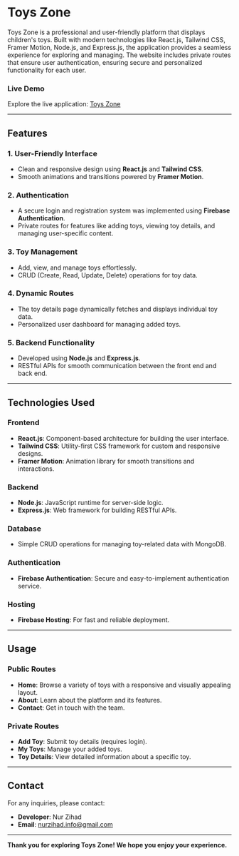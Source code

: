# Toys Zone

Toys Zone is a professional and user-friendly platform that displays children's toys. Built with modern technologies like React.js, Tailwind CSS, Framer Motion, Node.js, and Express.js, the application provides a seamless experience for exploring and managing. The website includes private routes that ensure user authentication, ensuring secure and personalized functionality for each user.

### Live Demo
Explore the live application: [Toys Zone](https://toys-zone-a93cf.web.app/)

---

## Features

### 1. User-Friendly Interface
- Clean and responsive design using **React.js** and **Tailwind CSS**.
- Smooth animations and transitions powered by **Framer Motion**.

### 2. Authentication
- A secure login and registration system was implemented using **Firebase Authentication**.
- Private routes for features like adding toys, viewing toy details, and managing user-specific content.

### 3. Toy Management
- Add, view, and manage toys effortlessly.
- CRUD (Create, Read, Update, Delete) operations for toy data.

### 4. Dynamic Routes
- The toy details page dynamically fetches and displays individual toy data.
- Personalized user dashboard for managing added toys.

### 5. Backend Functionality
- Developed using **Node.js** and **Express.js**.
- RESTful APIs for smooth communication between the front end and back end.

---

## Technologies Used

### Frontend
- **React.js**: Component-based architecture for building the user interface.
- **Tailwind CSS**: Utility-first CSS framework for custom and responsive designs.
- **Framer Motion**: Animation library for smooth transitions and interactions.

### Backend
- **Node.js**: JavaScript runtime for server-side logic.
- **Express.js**: Web framework for building RESTful APIs.

### Database
- Simple CRUD operations for managing toy-related data with MongoDB.

### Authentication
- **Firebase Authentication**: Secure and easy-to-implement authentication service.

### Hosting
- **Firebase Hosting**: For fast and reliable deployment.

---

## Usage

### Public Routes
- **Home**: Browse a variety of toys with a responsive and visually appealing layout.
- **About**: Learn about the platform and its features.
- **Contact**: Get in touch with the team.

### Private Routes
- **Add Toy**: Submit toy details (requires login).
- **My Toys**: Manage your added toys.
- **Toy Details**: View detailed information about a specific toy.

---

## Contact
For any inquiries, please contact:
- **Developer**: Nur Zihad
- **Email**: [nurzihad.info@gmail.com](nurzihad.info@gmail.com)

---

**Thank you for exploring Toys Zone! We hope you enjoy your experience.**

